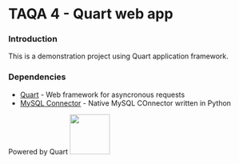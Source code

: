 # TAQA 4 - Quart web app

### Introduction

This is a demonstration project using Quart application framework.

### Dependencies
- [Quart](https://quart.palletsprojects.com/en/latest/) - Web framework for asyncronous requests
- [MySQL Connector](https://dev.mysql.com/doc/connector-python/en/) - Native MySQL COnnector written in Python

Powered by Quart
<img src='https://raw.githubusercontent.com/pallets/quart/main/artwork/logo.png' width=80>
